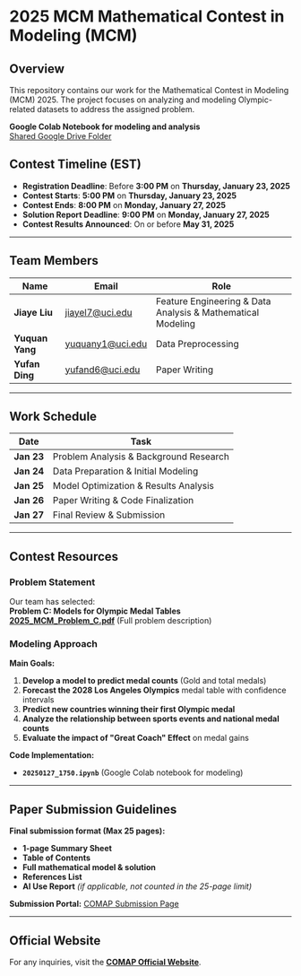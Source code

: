 # 2025 MCM Mathematical Contest in Modeling (MCM)

## Overview
This repository contains our work for the Mathematical Contest in Modeling  (MCM) 2025. The project focuses on analyzing and modeling  Olympic-related datasets to address the assigned problem.

 **Google Colab Notebook for modeling and analysis**  
 [Shared Google Drive Folder](https://drive.google.com/drive/folders/1l5XClt-Y3wC6nGcHPvl2qC5Na8WL51aJ?usp=drive_link)  
 
##  Contest Timeline (EST)
- **Registration Deadline**: Before **3:00 PM** on **Thursday, January 23, 2025**  
- **Contest Starts**: **5:00 PM** on **Thursday, January 23, 2025**  
- **Contest Ends**: **8:00 PM** on **Monday, January 27, 2025**  
- **Solution Report Deadline**: **9:00 PM** on **Monday, January 27, 2025**  
- **Contest Results Announced**: On or before **May 31, 2025**  
---

## Team Members
| Name            | Email            | Role                                  |
| --------------- | ---------------- | ------------------------------------- |
| **Jiaye Liu**   | jiayel7@uci.edu  | Feature Engineering & Data Analysis & Mathematical Modeling|
| **Yuquan Yang** | yuquany1@uci.edu | Data Preprocessing                    |
| **Yufan Ding**  | yufand6@uci.edu  | Paper Writing                         |
---

##  Work Schedule
| Date       | Task                                   |
| ---------- | -------------------------------------- |
| **Jan 23** | Problem Analysis & Background Research |
| **Jan 24** | Data Preparation & Initial Modeling    |
| **Jan 25** | Model Optimization & Results Analysis  |
| **Jan 26** | Paper Writing & Code Finalization      |
| **Jan 27** | Final Review & Submission              |
---
##  Contest Resources
### **Problem Statement**
Our team has selected:  
 **Problem C: Models for Olympic Medal Tables**  
 **[2025_MCM_Problem_C.pdf](./2025_MCM_Problem_C.pdf)** (Full problem description)

### **Modeling Approach**
 **Main Goals:**
1. **Develop a model to predict medal counts** (Gold and total medals)  
2. **Forecast the 2028 Los Angeles Olympics** medal table with confidence intervals  
3. **Predict new countries winning their first Olympic medal**  
4. **Analyze the relationship between sports events and national medal counts**  
5. **Evaluate the impact of "Great Coach" Effect** on medal gains  

 **Code Implementation:**  
- **`20250127_1750.ipynb`** (Google Colab notebook for modeling)  

---

##  Paper Submission Guidelines
 **Final submission format (Max 25 pages):**
- **1-page Summary Sheet**
- **Table of Contents**
- **Full mathematical model & solution**
- **References List**
- **AI Use Report** *(if applicable, not counted in the 25-page limit)*  

 **Submission Portal:** [COMAP Submission Page](https://forms.comap.org/241335097294056)  

---

##  Official Website
For any inquiries, visit the **[COMAP Official Website](https://www.contest.comap.com/undergraduate/contests/)**.
